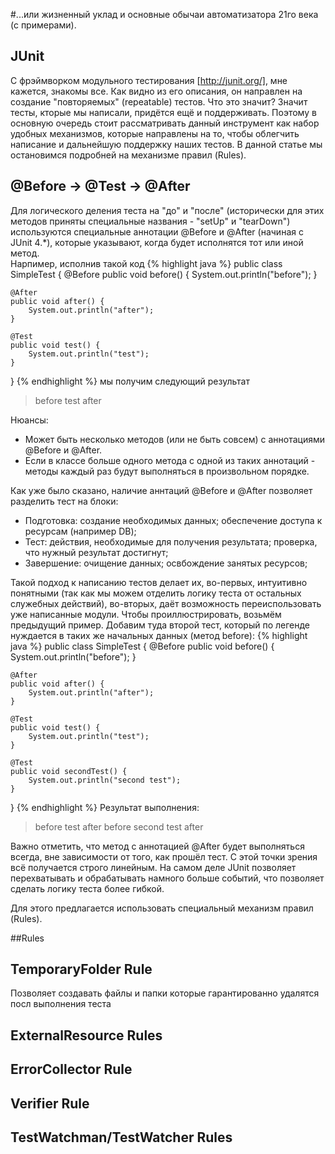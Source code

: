 #...или жизненный уклад и основные обычаи автоматизатора 21го века (с примерами).

## JUnit
С фрэймворком модульного тестирования [http://junit.org/], мне кажется, знакомы все. 
Как видно из его описания, он направлен на создание "повторяемых" (repeatable) тестов. Что это значит?
Значит тесты, кторые мы написали, придётся ещё и поддерживать.
Поэтому в основную очередь стоит рассматривать данный инструмент как набор удобных механизмов, 
которые направлены на то, чтобы облегчить написание и дальнейшую поддержку наших тестов.
В данной статье мы остановимся подробней на механизме правил (Rules). 

## @Before -> @Test -> @After
Для логического деления теста на "до" и "после" (исторически для этих методов приняты 
специальные названия - "setUp" и "tearDown") используются специальные аннотации @Before и @After 
(начиная с JUnit 4.*), которые указывают, когда будет исполнятся тот или иной метод.  
Нарпимер, исполнив такой код
{% highlight java %}
public class SimpleTest {
    @Before
    public void before() {
        System.out.println("before");
    }
     
    @After
    public void after() {
        System.out.println("after");
    }
     
    @Test
    public void test() {
        System.out.println("test");
    }
}
{% endhighlight %}
мы получим следующий результат
>before
>test
>after

Нюансы:
* Может быть несколько методов (или не быть совсем) с аннотациями @Before и @After.
* Если в классе больше одного метода с одной из таких аннотаций - методы каждый раз будут 
выполняться в произвольном порядке.

Как уже было сказано, наличие аннтаций @Before и @After позволяет разделить тест на блоки:
* Подготовка: создание необходимых данных; обеспечение доступа к ресурсам (например DB);
* Тест: действия, необходимые для получения результата; проверка, что нужный результат достигнут;
* Завершение: очищение данных; освбождение занятых ресурсов;

Такой подход к написанию тестов делает их, во-первых, интуитивно понятными (так как мы можем отделить логику теста от 
остальных служебных действий), во-вторых, даёт возможность переиспользовать уже написанные модули.
Чтобы проиллюстрировать, возьмём предыдущий пример. Добавим туда второй тест, который по легенде нуждается в 
таких же начальных данных (метод before):
{% highlight java %}
public class SimpleTest {
    @Before
    public void before() {
        System.out.println("before");
    }
     
    @After
    public void after() {
        System.out.println("after");
    }
     
    @Test
    public void test() {
        System.out.println("test");
    }
    
    @Test
    public void secondTest() {
        System.out.println("second test");
    }
}
{% endhighlight %}
Результат выполнения:
>before
>test
>after
>before
>second test
>after

Важно отметить, что метод с аннотацией @After будет выполняться всегда, вне зависимости от того, как прошёл тест.
С этой точки зрения всё получается строго линейным. На самом деле JUnit позволяет перехватывать и обрабатывать 
намного больше событий, что позволяет сделать логику теста более гибкой.

Для этого предлагается использовать специальный механизм правил (Rules).

##Rules



## TemporaryFolder Rule
Позволяет создавать файлы и папки которые гарантированно удалятся посл выполнения теста
## ExternalResource Rules
## ErrorCollector Rule
## Verifier Rule
## TestWatchman/TestWatcher Rules
